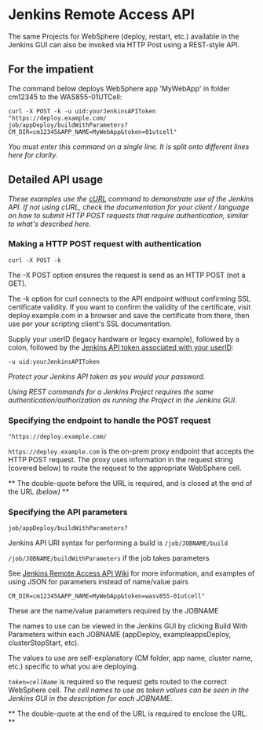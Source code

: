 
# Jenkins Remote Access API

The same Projects for WebSphere (deploy, restart, etc.) available in the Jenkins GUI can also be invoked via HTTP Post using a REST-style API.

## For the impatient

The command below deploys WebSphere app 'MyWebApp' in folder cm12345 to the WAS855-01UTCell:

```
curl -X POST -k -u uid:yourJenkinsAPIToken
"https://deploy.example.com/
job/appDeploy/buildWithParameters?
CM_DIR=cm12345&APP_NAME=MyWebApp&token=01utcell"
```
*You must enter this command on a single line. It is split onto different lines here for clarity.*

## Detailed API usage

*These examples use the [cURL](https://curl.haxx.se/docs/manpage.html) command to demonstrate use of the Jenkins API. If not using cURL, check the documentation for your client / language on how to submit HTTP POST requests that require authentication, similar to what's described here.*

### Making a HTTP POST request with authentication

```
curl -X POST -k
```

The -X POST option ensures the request is send as an HTTP POST (not a GET).

The -k option for curl connects to the API endpoint without confirming SSL certificate validity. If you want to confirm the validity of the certificate, visit deploy.example.com in a browser and save the certificate from there, then use per your scripting client's SSL documentation.


Supply your userID (legacy hardware or legacy example), followed by a colon, followed by the [Jenkins API token associated with your userID](https://stackoverflow.com/questions/45466090/how-to-get-the-api-token-for-jenkins):

```
-u uid:yourJenkinsAPIToken
```

*Protect your Jenkins API token as you would your password.*


*Using REST commands for a Jenkins Project requires the same authentication/authorization as running the Project in the Jenkins GUI.*

### Specifying the endpoint to handle the POST request

```
"https://deploy.example.com/
```


`https://deploy.example.com` is the on-prem proxy endpoint that accepts the HTTP POST request. The proxy uses information in the request string (covered below) to route the request to the appropriate WebSphere cell.

** The double-quote before the URL is required, and is closed at the end of the URL *(below)* **

### Specifying the API parameters

```
job/appDeploy/buildWithParameters?
```

Jenkins API URI syntax for performing a build is `/job/JOBNAME/build`

`/job/JOBNAME/buildWithParameters` if the job takes parameters

See [Jenkins Remote Access API Wiki](https://wiki.jenkins.io/display/JENKINS/Remote+access+API) for more information, and examples of using JSON for parameters instead of name/value pairs

`CM_DIR=cm12345&APP_NAME=MyWebApp&token=wasv855-01utcell"`

These are the name/value parameters required by the JOBNAME

The names to use can be viewed in the Jenkins GUI by clicking Build With Parameters within each JOBNAME (appDeploy, exampleappsDeploy, clusterStopStart, etc).

The values to use are self-explanatory (CM folder, app name, cluster name, etc.) specific to what you are deploying.

`token=`*`cellName`* is required so the request gets routed to the correct WebSphere cell. *The cell names to use as token values can be seen in the Jenkins GUI in the description for each JOBNAME*.

** The double-quote at the end of the URL is required to enclose the URL. **
